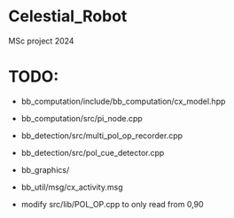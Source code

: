 # Celestial_Robot
MSc project 2024

# TODO:
- bb_computation/include/bb_computation/cx_model.hpp
- bb_computation/src/pi_node.cpp
- bb_detection/src/multi_pol_op_recorder.cpp
- bb_detection/src/pol_cue_detector.cpp
- bb_graphics/
- bb_util/msg/cx_activity.msg

- modify src/lib/POL_OP.cpp to only read from 0,90 
